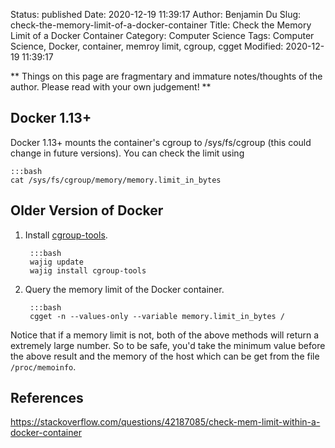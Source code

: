 Status: published
Date: 2020-12-19 11:39:17
Author: Benjamin Du
Slug: check-the-memory-limit-of-a-docker-container
Title: Check the Memory Limit of a Docker Container
Category: Computer Science
Tags: Computer Science, Docker, container, memroy limit, cgroup, cgget
Modified: 2020-12-19 11:39:17

**
Things on this page are fragmentary and immature notes/thoughts of the author.
Please read with your own judgement!
**

## Docker 1.13+ 

Docker 1.13+ mounts the container's cgroup to /sys/fs/cgroup (this could change in future versions). 
You can check the limit using

    :::bash
    cat /sys/fs/cgroup/memory/memory.limit_in_bytes

## Older Version of Docker 

1. Install [cgroup-tools](https://github.com/mk-fg/cgroup-tools).

        :::bash
        wajig update
        wajig install cgroup-tools

2. Query the memory limit of the Docker container.

        :::bash
        cgget -n --values-only --variable memory.limit_in_bytes /

Notice that if a memory limit is not, 
both of the above methods will return a extremely large number.
So to be safe, 
you'd take the minimum value before the above result and the memory of the host
which can be get from the file `/proc/memoinfo`.

## References

https://stackoverflow.com/questions/42187085/check-mem-limit-within-a-docker-container
